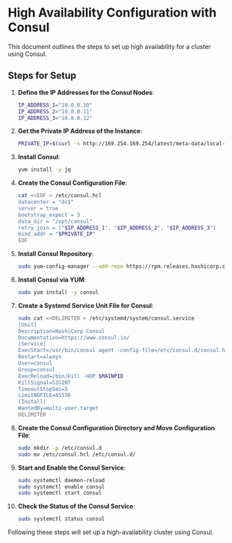 
# High Availability Configuration with Consul

This document outlines the steps to set up high availability for a cluster using Consul.

## Steps for Setup

1. **Define the IP Addresses for the Consul Nodes**:
   ```bash
   IP_ADDRESS_1="10.0.0.10"
   IP_ADDRESS_2="10.0.0.11"
   IP_ADDRESS_3="10.0.0.12"
   ```

2. **Get the Private IP Address of the Instance**:
   ```bash
   PRIVATE_IP=$(curl -s http://169.254.169.254/latest/meta-data/local-ipv4)
   ```

3. **Install Consul**:
   ```bash
   yum install -y jq
   ```

4. **Create the Consul Configuration File**:
   ```bash
   cat <<EOF > /etc/consul.hcl
   datacenter = "dc1"
   server = true
   bootstrap_expect = 3
   data_dir = "/opt/consul"
   retry_join = ["$IP_ADDRESS_1", "$IP_ADDRESS_2", "$IP_ADDRESS_3"]
   bind_addr = "$PRIVATE_IP"
   EOF
   ```

5. **Install Consul Repository**:
   ```bash
   sudo yum-config-manager --add-repo https://rpm.releases.hashicorp.com/AmazonLinux/hashicorp.repo
   ```

6. **Install Consul via YUM**:
   ```bash
   sudo yum install -y consul
   ```

7. **Create a Systemd Service Unit File for Consul**:
   ```bash
   sudo cat <<DELIMITER > /etc/systemd/system/consul.service
   [Unit]
   Description=HashiCorp Consul
   Documentation=https://www.consul.io/
   [Service]
   ExecStart=/usr/bin/consul agent -config-file=/etc/consul.d/consul.hcl
   Restart=always
   User=consul
   Group=consul
   ExecReload=/bin/kill -HUP $MAINPID
   KillSignal=SIGINT
   TimeoutStopSec=5
   LimitNOFILE=65536
   [Install]
   WantedBy=multi-user.target
   DELIMITER
   ```

8. **Create the Consul Configuration Directory and Move Configuration File**:
   ```bash
   sudo mkdir -p /etc/consul.d
   sudo mv /etc/consul.hcl /etc/consul.d/
   ```

9. **Start and Enable the Consul Service**:
   ```bash
   sudo systemctl daemon-reload
   sudo systemctl enable consul
   sudo systemctl start consul
   ```

10. **Check the Status of the Consul Service**:
    ```bash
    sudo systemctl status consul
    ```

Following these steps will set up a high-availability cluster using Consul.
